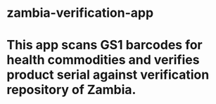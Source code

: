 # zambia-verification-app
# This app scans GS1 barcodes for health commodities and verifies product serial against verification repository of Zambia.
